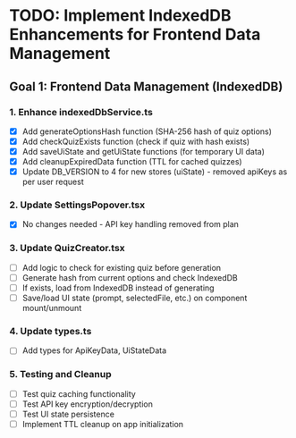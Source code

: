 # TODO: Implement IndexedDB Enhancements for Frontend Data Management

## Goal 1: Frontend Data Management (IndexedDB)

### 1. Enhance indexedDbService.ts
- [x] Add generateOptionsHash function (SHA-256 hash of quiz options)
- [x] Add checkQuizExists function (check if quiz with hash exists)
- [x] Add saveUiState and getUiState functions (for temporary UI data)
- [x] Add cleanupExpiredData function (TTL for cached quizzes)
- [x] Update DB_VERSION to 4 for new stores (uiState) - removed apiKeys as per user request

### 2. Update SettingsPopover.tsx
- [x] No changes needed - API key handling removed from plan

### 3. Update QuizCreator.tsx
- [ ] Add logic to check for existing quiz before generation
- [ ] Generate hash from current options and check IndexedDB
- [ ] If exists, load from IndexedDB instead of generating
- [ ] Save/load UI state (prompt, selectedFile, etc.) on component mount/unmount

### 4. Update types.ts
- [ ] Add types for ApiKeyData, UiStateData

### 5. Testing and Cleanup
- [ ] Test quiz caching functionality
- [ ] Test API key encryption/decryption
- [ ] Test UI state persistence
- [ ] Implement TTL cleanup on app initialization
